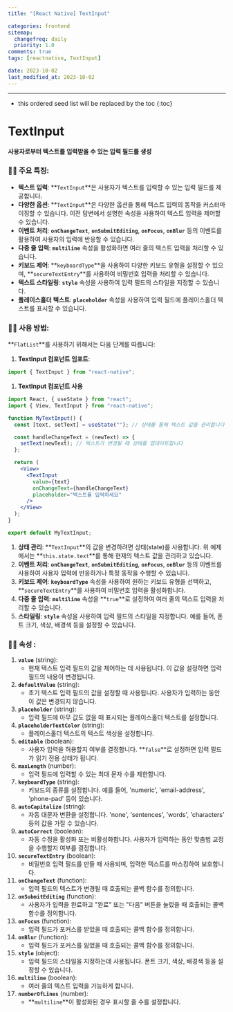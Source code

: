 ```yaml
---
title: "[React Native] TextInput"

categories: frontend
sitemap:
  changefreq: daily
  priority: 1.0
comments: true
tags: [reactnative, TextInput]

date: 2023-10-02
last_modified_at: 2023-10-02
---
```


---

<!-- prettier-ignore -->
* this ordered seed list will be replaced by the toc 
{:toc}

# TextInput

**사용자로부터 텍스트를 입력받을 수 있는 입력 필드를 생성**

### 🤳🏻 **주요 특징:**

- **텍스트 입력**: **`TextInput`**은 사용자가 텍스트를 입력할 수 있는 입력 필드를 제공합니다.
- **다양한 옵션**: **`TextInput`**은 다양한 옵션을 통해 텍스트 입력의 동작을 커스터마이징할 수 있습니다. 이전 답변에서 설명한 속성을 사용하여 텍스트 입력을 제어할 수 있습니다.
- **이벤트 처리**: **`onChangeText`**, **`onSubmitEditing`**, **`onFocus`**, **`onBlur`** 등의 이벤트를 활용하여 사용자의 입력에 반응할 수 있습니다.
- **다중 줄 입력**: **`multiline`** 속성을 활성화하면 여러 줄의 텍스트 입력을 처리할 수 있습니다.
- **키보드 제어**: **`keyboardType`**을 사용하여 다양한 키보드 유형을 설정할 수 있으며, **`secureTextEntry`**를 사용하여 비밀번호 입력을 처리할 수 있습니다.
- **텍스트 스타일링**: **`style`** 속성을 사용하여 입력 필드의 스타일을 지정할 수 있습니다.
- **플레이스홀더 텍스트**: **`placeholder`** 속성을 사용하여 입력 필드에 플레이스홀더 텍스트를 표시할 수 있습니다.

### 🤳🏻 **사용 방법:**

**`FlatList`**를 사용하기 위해서는 다음 단계를 따릅니다:

1. **TextInput 컴포넌트 임포트**:

```jsx
import { TextInput } from "react-native";
```

1. **TextInput 컴포넌트 사용**

```jsx
import React, { useState } from "react";
import { View, TextInput } from "react-native";

function MyTextInput() {
  const [text, setText] = useState(""); // 상태를 통해 텍스트 값을 관리합니다

  const handleChangeText = (newText) => {
    setText(newText); // 텍스트가 변경될 때 상태를 업데이트합니다
  };

  return (
    <View>
      <TextInput
        value={text}
        onChangeText={handleChangeText}
        placeholder="텍스트를 입력하세요"
      />
    </View>
  );
}

export default MyTextInput;
```

1. **상태 관리**:
   **`TextInput`**의 값을 변경하려면 상태(state)를 사용합니다. 위 예제에서는 **`this.state.text`**를 통해 현재의 텍스트 값을 관리하고 있습니다.
2. **이벤트 처리**:
   **`onChangeText`**, **`onSubmitEditing`**, **`onFocus`**, **`onBlur`** 등의 이벤트를 사용하여 사용자 입력에 반응하거나 특정 동작을 수행할 수 있습니다.
3. **키보드 제어**:
   **`keyboardType`** 속성을 사용하여 원하는 키보드 유형을 선택하고, **`secureTextEntry`**를 사용하여 비밀번호 입력을 활성화합니다.
4. **다중 줄 입력**:
   **`multiline`** 속성을 **`true`**로 설정하여 여러 줄의 텍스트 입력을 처리할 수 있습니다.
5. **스타일링**:
   **`style`** 속성을 사용하여 입력 필드의 스타일을 지정합니다. 예를 들어, 폰트 크기, 색상, 배경색 등을 설정할 수 있습니다.

### 🤳🏻 속성 **:**

1. **`value`** (string):
   - 현재 텍스트 입력 필드의 값을 제어하는 데 사용됩니다. 이 값을 설정하면 입력 필드의 내용이 변경됩니다.
2. **`defaultValue`** (string):
   - 초기 텍스트 입력 필드의 값을 설정할 때 사용됩니다. 사용자가 입력하는 동안 이 값은 변경되지 않습니다.
3. **`placeholder`** (string):
   - 입력 필드에 아무 값도 없을 때 표시되는 플레이스홀더 텍스트를 설정합니다.
4. **`placeholderTextColor`** (string):
   - 플레이스홀더 텍스트의 텍스트 색상을 설정합니다.
5. **`editable`** (boolean):
   - 사용자 입력을 허용할지 여부를 결정합니다. **`false`**로 설정하면 입력 필드가 읽기 전용 상태가 됩니다.
6. **`maxLength`** (number):
   - 입력 필드에 입력할 수 있는 최대 문자 수를 제한합니다.
7. **`keyboardType`** (string):
   - 키보드의 종류를 설정합니다. 예를 들어, 'numeric', 'email-address', 'phone-pad' 등이 있습니다.
8. **`autoCapitalize`** (string):
   - 자동 대문자 변환을 설정합니다. 'none', 'sentences', 'words', 'characters' 등의 값을 가질 수 있습니다.
9. **`autoCorrect`** (boolean):
   - 자동 수정을 활성화 또는 비활성화합니다. 사용자가 입력하는 동안 맞춤법 교정을 수행할지 여부를 결정합니다.
10. **`secureTextEntry`** (boolean):
    - 비밀번호 입력 필드를 만들 때 사용되며, 입력한 텍스트를 마스킹하여 보호합니다.
11. **`onChangeText`** (function):
    - 입력 필드의 텍스트가 변경될 때 호출되는 콜백 함수를 정의합니다.
12. **`onSubmitEditing`** (function):
    - 사용자가 입력을 완료하고 "완료" 또는 "다음" 버튼을 눌렀을 때 호출되는 콜백 함수를 정의합니다.
13. **`onFocus`** (function):
    - 입력 필드가 포커스를 받았을 때 호출되는 콜백 함수를 정의합니다.
14. **`onBlur`** (function):
    - 입력 필드가 포커스를 잃었을 때 호출되는 콜백 함수를 정의합니다.
15. **`style`** (object):
    - 입력 필드의 스타일을 지정하는데 사용됩니다. 폰트 크기, 색상, 배경색 등을 설정할 수 있습니다.
16. **`multiline`** (boolean):
    - 여러 줄의 텍스트 입력을 가능하게 합니다.
17. **`numberOfLines`** (number):
    - **`multiline`**이 활성화된 경우 표시할 줄 수를 설정합니다.
